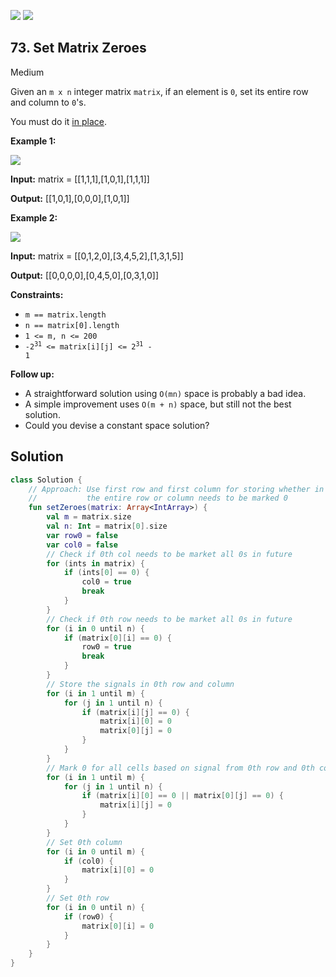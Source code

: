 [![](https://img.shields.io/github/stars/LeetCode-Top-Interview-150/LeetCode-Top-Interview-150?label=Stars&style=flat-square)](https://github.com/LeetCode-Top-Interview-150/LeetCode-Top-Interview-150)
[![](https://img.shields.io/github/forks/LeetCode-Top-Interview-150/LeetCode-Top-Interview-150?label=Fork%20me%20on%20GitHub%20&style=flat-square)](https://github.com/LeetCode-Top-Interview-150/LeetCode-Top-Interview-150/fork)

## 73\. Set Matrix Zeroes

Medium

Given an `m x n` integer matrix `matrix`, if an element is `0`, set its entire row and column to `0`'s.

You must do it [in place](https://en.wikipedia.org/wiki/In-place_algorithm).

**Example 1:**

![](https://assets.leetcode.com/uploads/2020/08/17/mat1.jpg)

**Input:** matrix = \[\[1,1,1],[1,0,1],[1,1,1]]

**Output:** [[1,0,1],[0,0,0],[1,0,1]]

**Example 2:**

![](https://assets.leetcode.com/uploads/2020/08/17/mat2.jpg)

**Input:** matrix = \[\[0,1,2,0],[3,4,5,2],[1,3,1,5]]

**Output:** [[0,0,0,0],[0,4,5,0],[0,3,1,0]]

**Constraints:**

*   `m == matrix.length`
*   `n == matrix[0].length`
*   `1 <= m, n <= 200`
*   <code>-2<sup>31</sup> <= matrix[i][j] <= 2<sup>31</sup> - 1</code>

**Follow up:**

*   A straightforward solution using `O(mn)` space is probably a bad idea.
*   A simple improvement uses `O(m + n)` space, but still not the best solution.
*   Could you devise a constant space solution?

## Solution

```kotlin
class Solution {
    // Approach: Use first row and first column for storing whether in future
    //           the entire row or column needs to be marked 0
    fun setZeroes(matrix: Array<IntArray>) {
        val m = matrix.size
        val n: Int = matrix[0].size
        var row0 = false
        var col0 = false
        // Check if 0th col needs to be market all 0s in future
        for (ints in matrix) {
            if (ints[0] == 0) {
                col0 = true
                break
            }
        }
        // Check if 0th row needs to be market all 0s in future
        for (i in 0 until n) {
            if (matrix[0][i] == 0) {
                row0 = true
                break
            }
        }
        // Store the signals in 0th row and column
        for (i in 1 until m) {
            for (j in 1 until n) {
                if (matrix[i][j] == 0) {
                    matrix[i][0] = 0
                    matrix[0][j] = 0
                }
            }
        }
        // Mark 0 for all cells based on signal from 0th row and 0th column
        for (i in 1 until m) {
            for (j in 1 until n) {
                if (matrix[i][0] == 0 || matrix[0][j] == 0) {
                    matrix[i][j] = 0
                }
            }
        }
        // Set 0th column
        for (i in 0 until m) {
            if (col0) {
                matrix[i][0] = 0
            }
        }
        // Set 0th row
        for (i in 0 until n) {
            if (row0) {
                matrix[0][i] = 0
            }
        }
    }
}
```